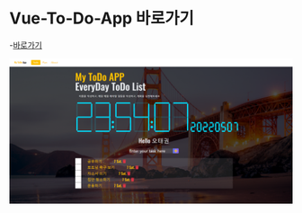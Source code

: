 # Vue-To-Do-App 바로가기


-[바로가기](https://vue3-todolist-app.netlify.app/#/)

![todo](https://raw.githubusercontent.com/ohtaekwon/OHTK-Portfolio/master/images/My-TODO-APP-MAIN.png)
